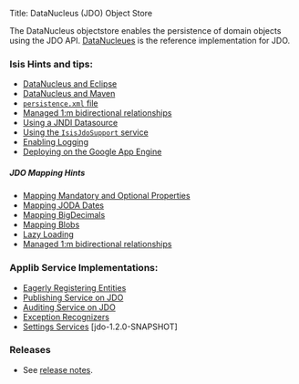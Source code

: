 Title: DataNucleus (JDO) Object Store

The DataNucleus objectstore enables the persistence of domain objects using the JDO API.  [DataNucleues](http://datanucleus.org) is the reference implementation for JDO.

### Isis Hints and tips:

- [DataNucleus and Eclipse](datanucleus-and-eclipse.html)
- [DataNucleus and Maven](datanucleus-and-maven.html)
- [`persistence.xml` file](persistence_xml.html)
- [Managed 1:m bidirectional relationships](managed-1-to-m-relationships.html)
- [Using a JNDI Datasource](using-jndi-datasource.html)
- [Using the `IsisJdoSupport` service](isisjdosupport-service.html)
- [Enabling Logging](enabling-logging.html)
- [Deploying on the Google App Engine](deploying-on-the-google-app-engine.html)

##### JDO Mapping Hints
- [Mapping Mandatory and Optional Properties](mapping-mandatory-and-optional-properties.html)
- [Mapping JODA Dates](mapping-joda-dates.html)
- [Mapping BigDecimals](mapping-bigdecimals.html)
- [Mapping Blobs](mapping-blobs.html)
- [Lazy Loading](lazy-loading.html)
- [Managed 1:m bidirectional relationships](managed-1-to-m-relationships.html)


### Applib Service Implementations:

- [Eagerly Registering Entities](eagerly-registering-entities.html)
- [Publishing Service on JDO](publishing-service-jdo.html)
- [Auditing Service on JDO](auditing-service-jdo.html)
- [Exception Recognizers](exception-recognizers-jdo.html)
- [Settings Services](settings-services-jdo.html) [jdo-1.2.0-SNAPSHOT]

### Releases

- See [release notes](release-notes/about.html).
